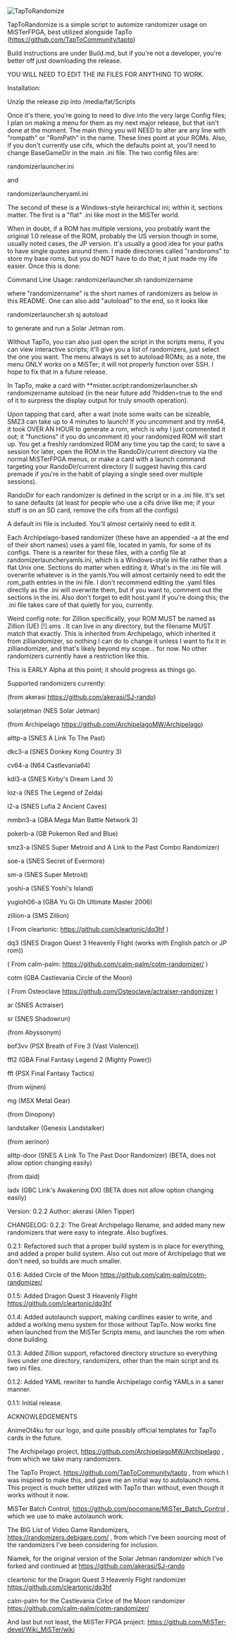 ![TapToRandomize](assets/TapToRandomize.png?raw=true "TapToRandomize")

TapToRandomize is a simple script to automize randomizer usage on MiSTerFPGA, best utilized alongside TapTo (https://github.com/TapToCommunity/tapto)

Build instructions are under Build.md, but if you're not a developer, you're better off just downloading the release.

YOU WILL NEED TO EDIT THE INI FILES FOR ANYTHING TO WORK.

Installation:

Unzip the release zip into /media/fat/Scripts

Once it's there, you're going to need to dive into the very large Config files; I plan on making a menu for them as my next major release, but that isn't done at the moment. The main thing you will NEED to alter are any line with "rompath" or "RomPath" in the name. These lines point at your ROMs. Also, if you don't currently use cifs, which the defaults point at, you'll need to change BaseGameDir in the main .ini file. The two config files are:

randomizerlauncher.ini

and

randomizerlauncheryaml.ini

The second of these is a Windows-style heirarchical ini; within it, sections matter. The first is a "flat" .ini like most in the MiSTer world.

When in doubt, if a ROM has multiple versions, you probably want the original 1.0 release of the ROM, probably the US version though in some, usually noted cases, the JP version. It's usually a good idea for your paths to have single quotes around them. I made directories called "randoroms" to store my base roms, but you do NOT have to do that; it just made my life easier. Once this is done:

Command Line Usage: randomizerlauncher.sh randomizername

where "randomizername" is the short names of randomizers as below in this README. One can also add "autoload" to the end, so it looks like

randomizerlauncher.sh sj autoload

to generate and run a Solar Jetman rom.

Without TapTo, you can also just open the script in the scripts menu, if you can view interactive scripts; it'll give you a list of randomizers, just select the one you want. The menu always is set to autoload ROMs; as a note, the menu ONLY works on a MiSTer; it will not properly function over SSH. I hope to fix that in a future release.

In TapTo, make a card with **mister.script:randomizerlauncher.sh randomizername autoload (in the near future add ?hidden=true to the end of it to surpress the display output for truly smooth operation).

Upon tapping that card, after a wait (note some waits can be sizeable, SMZ3 can take up to 4 minutes to launch! If you uncomment and try mn64, it took OVER AN HOUR to generate a rom, which is why I just commented it out; it "functions" if you do uncomment it) your randomized ROM will start up. You get a freshly randomized ROM any time you tap the card; to save a session for later, open the ROM in the RandoDir/current directory via the normal MiSTerFPGA menus, or make a card with a launch command targeting your RandoDir/current directory (I suggest having this card premade if you're in the habit of playing a single seed over multiple sessions).

RandoDir for each randomizer is defined in the script or in a .ini file. It's set to sane defaults (at least for people who use a cifs drive like me; if your stuff is on an SD card, remove the cifs from all the configs)

A default ini file is included. You'll almost certainly need to edit it.

Each Archipelago-based randomizer (these have an appended -a at the end of their short names) uses a yaml file, located in yamls, for some of its configs. There is a rewriter for these files, with a config file at randomizerlauncheryamls.ini, which is a Windows-style ini file rather than a flat Unix one. Sections do matter when editing it. What's in the .ini file will overwrite whatever is in the yamls.You will almost certainly need to edit the rom_path entries in the ini file. I don't recommend editing the .yaml files directly as the .ini will overwrite them, but if you want to, comment out the sections in the ini. Also don't forget to edit host.yaml if you're doing this; the .ini file takes care of that quietly for you, currently.

Weird config note: for Zillion specifically, your ROM MUST be named as Zillion (UE) [!].sms . It can live in any directory, but the filename MUST match that exactly. This is inherited from Archipelago, which inherited it from zilliandomizer, so nothing I can do to change it unless I want to fix it in zilliandomizer, and that's likely beyond my scope... for now. No other randomizers currently have a restriction like this.

This is EARLY Alpha at this point; it should progress as things go.

Supported randomizers currently:

(from akerasi https://github.com/akerasi/SJ-rando)

solarjetman (NES Solar Jetman)

(from Archipelago https://github.com/ArchipelagoMW/Archipelago)

alttp-a (SNES A Link To The Past)

dkc3-a (SNES Donkey Kong Country 3)

cv64-a (N64 Castlevania64)

kdl3-a (SNES Kirby's Dream Land 3)

loz-a (NES The Legend of Zelda)

l2-a (SNES Lufia 2 Ancient Caves)

mmbn3-a (GBA Mega Man Battle Network 3)

pokerb-a (GB Pokemon Red and Blue)

smz3-a (SNES Super Metroid and A Link to the Past Combo Randomizer)

soe-a (SNES Secret of Evermore)

sm-a (SNES Super Metroid)

yoshi-a (SNES Yoshi's Island)

yugioh06-a (GBA Yu Gi Oh Ultimate Master 2006)

zillion-a (SMS Zillion)

( From cleartonic: https://github.com/cleartonic/dq3hf )

dq3 (SNES Dragon Quest 3 Heavenly Flight (works with English patch or JP rom))

( From calm-palm: https://github.com/calm-palm/cotm-randomizer/ )

cotm (GBA Castlevania Circle of the Moon)

( From Osteoclave https://github.com/Osteoclave/actraiser-randomizer )

ar (SNES Actraiser)

sr (SNES Shadowrun)

(from Abyssonym)

bof3vv (PSX Breath of Fire 3 (Vast Violence))

ffl2 (GBA Final Fantasy Legend 2 (Mighty Power))

fft (PSX Final Fantasy Tactics)

(from wijnen)

mg (MSX Metal Gear)

(from Dinopony)

landstalker (Genesis Landstalker)

(from aerinon)

alttp-door (SNES A Link To The Past Door Randomizer) (BETA, does not allow option changing easily)

(from daid)

ladx (GBC Link's Awakening DX) (BETA does not allow option changing easily)

Version: 0.2.2
Author: akerasi (Allen Tipper)

CHANGELOG:
0.2.2: The Great Archipelago Rename, and added many new randomizers that were easy to integrate. Also bugfixes.

0.2.1: Refactored such that a proper build system is in place for everything, and added a proper build system. Also cut out more of Archipelago that we don't need, so builds are much smaller.

0.1.6: Added Circle of the Moon https://github.com/calm-palm/cotm-randomizer/

0.1.5: Added Dragon Quest 3 Heavenly Flight https://github.com/cleartonic/dq3hf

0.1.4: Added autolaunch support, making cardlines easier to write, and added a working menu system for those without TapTo. Now works fine when launched from the MiSTer Scripts menu, and launches the rom when done building.

0.1.3: Added Zillion support, refactored directory structure so everything lives under one directory, randomizers, other than the main script and its two ini files.

0.1.2: Added YAML rewriter to handle Archipelago config YAMLs in a saner manner.

0.1.1: Initial release.

ACKNOWLEDGEMENTS

AnimeOt4ku for our logo, and quite possibly official templates for TapTo cards in the future.

The Archipelago project, https://github.com/ArchipelagoMW/Archipelago , from which we take many randomizers.

The TapTo Project, https://github.com/TapToCommunity/tapto , from which I was inspired to make this, and gave me an initial way to autolaunch roms. This project is much better utilized with TapTo than without, even though it works without it now.

MiSTer Batch Control, https://github.com/pocomane/MiSTer_Batch_Control , which we use to make autolaunch work.

The BIG List of Video Game Randomizers, https://randomizers.debigare.com/ , from which I've been sourcing most of the randomizers I've been considering for inclusion.

Niamek, for the original version of the Solar Jetman randomizer which I've forked and continued at https://github.com/akerasi/SJ-rando

cleartonic for the Dragon Quest 3 Heavenly Flight randomizer https://github.com/cleartonic/dq3hf

calm-palm for the Castlevania Cirlce of the Moon randomizer https://github.com/calm-palm/cotm-randomizer/

And last but not least, the MiSTer FPGA project: https://github.com/MiSTer-devel/Wiki_MiSTer/wiki
